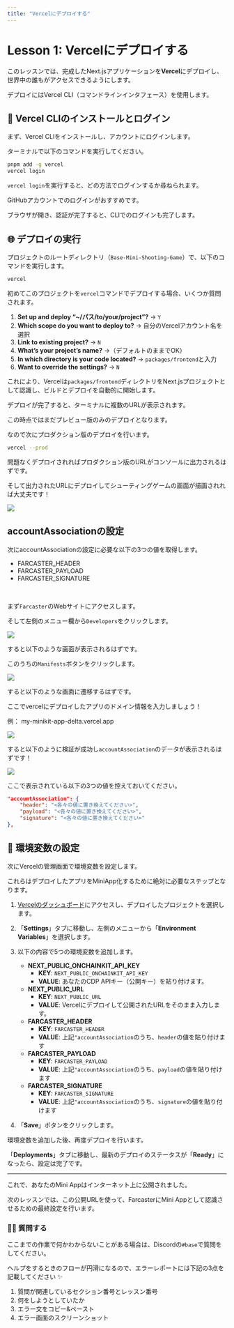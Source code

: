 ```yaml
---
title: "Vercelにデプロイする"
---
```


# Lesson 1: Vercelにデプロイする

このレッスンでは、完成したNext.jsアプリケーションを**Vercel**にデプロイし、世界中の誰もがアクセスできるようにします。

デプロイにはVercel CLI（コマンドラインインタフェース）を使用します。

## 🚀 Vercel CLIのインストールとログイン

まず、Vercel CLIをインストールし、アカウントにログインします。

ターミナルで以下のコマンドを実行してください。

```bash
pnpm add -g vercel
vercel login
```

`vercel login`を実行すると、どの方法でログインするか尋ねられます。

GitHubアカウントでのログインがおすすめです。

ブラウザが開き、認証が完了すると、CLIでのログインも完了します。

## 🌐 デプロイの実行

プロジェクトのルートディレクトリ（`Base-Mini-Shooting-Game`）で、以下のコマンドを実行します。

```bash
vercel
```

初めてこのプロジェクトを`vercel`コマンドでデプロイする場合、いくつか質問されます。

1.  **Set up and deploy “~/パス/to/your/project”?** -> `Y`
2.  **Which scope do you want to deploy to?** -> 自分のVercelアカウント名を選択
3.  **Link to existing project?** -> `N`
4.  **What’s your project’s name?** ->（デフォルトのままでOK）
5.  **In which directory is your code located?** -> `packages/frontend`と入力
6.  **Want to override the settings?** -> `N`

これにより、Vercelは`packages/frontend`ディレクトリをNext.jsプロジェクトとして認識し、ビルドとデプロイを自動的に開始します。

デプロイが完了すると、ターミナルに複数のURLが表示されます。

この時点ではまだプレビュー版のみのデプロイとなります。

なので次にプロダクション版のデプロイを行います。

```bash
vercel --prod
```

問題なくデプロイされればプロダクション版のURLがコンソールに出力されるはずです。

そして出力されたURLにデプロイしてシューティングゲームの画面が描画されれば大丈夫です！

![](/images/Base-Mini-Shooting-Game/section-4/lesson-1/0.png)

## accountAssociationの設定

次にaccountAssociationの設定に必要な以下の3つの値を取得します。

- FARCASTER_HEADER
- FARCASTER_PAYLOAD
- FARCASTER_SIGNATURE

<br/>

まず`Farcaster`のWebサイトにアクセスします。

そして左側のメニュー欄から`Developers`をクリックします。

![](/images/Base-Mini-Shooting-Game/section-4/lesson-1/1.png)

すると以下のような画面が表示されるはずです。

このうちの`Manifests`ボタンをクリックします。

![](/images/Base-Mini-Shooting-Game/section-4/lesson-1/2.png)

すると以下のような画面に遷移するはずです。

ここでvercelにデプロイしたアプリのドメイン情報を入力しましょう！

例： my-minikit-app-delta.vercel.app

![](/images/Base-Mini-Shooting-Game/section-4/lesson-1/3.png)

すると以下のように検証が成功し`accountAssociation`のデータが表示されるはずです！

![](/images/Base-Mini-Shooting-Game/section-4/lesson-1/4.png)

ここで表示されている以下の3つの値を控えておいてください。

```json
"accountAssociation": {
    "header": "<各々の値に置き換えてください>",
    "payload": "<各々の値に置き換えてください>",
    "signature": "<各々の値に置き換えてください>"
},
```

## 🔑 環境変数の設定

次にVercelの管理画面で環境変数を設定します。

これらはデプロイしたアプリをMiniApp化するために絶対に必要なステップとなります。

1.  [Vercelのダッシュボード](https://vercel.com/dashboard)にアクセスし、デプロイしたプロジェクトを選択します。
2.  「**Settings**」タブに移動し、左側のメニューから「**Environment Variables**」を選択します。
3.  以下の内容で5つの環境変数を追加します。

    - **NEXT_PUBLIC_ONCHAINKIT_API_KEY**
        -   **KEY**: `NEXT_PUBLIC_ONCHAINKIT_API_KEY`
        -   **VALUE**: あなたのCDP APIキー（公開キー）を貼り付けます。
    - **NEXT_PUBLIC_URL**
        -   **KEY**: `NEXT_PUBLIC_URL`
        -   **VALUE**: Vercelにデプロイして公開されたURLをそのまま入力します。
    - **FARCASTER_HEADER**
        -   **KEY**: `FARCASTER_HEADER`
        -   **VALUE**: 上記`"accountAssociation`のうち、`header`の値を貼り付けます
    - **FARCASTER_PAYLOAD**
        -   **KEY**: `FARCASTER_PAYLOAD`
        -   **VALUE**: 上記`"accountAssociation`のうち、`payload`の値を貼り付けます
    - **FARCASTER_SIGNATURE**
        -   **KEY**: `FARCASTER_SIGNATURE`
        -   **VALUE**: 上記`"accountAssociation`のうち、`signature`の値を貼り付けます
    
4.  「**Save**」ボタンをクリックします。

環境変数を追加した後、再度デプロイを行います。

「**Deployments**」タブに移動し、最新のデプロイのステータスが「**Ready**」になったら、設定は完了です。

---

これで、あなたのMini Appはインターネット上に公開されました。

次のレッスンでは、この公開URLを使って、FarcasterにMini Appとして認識させるための最終設定を行います。

### 🙋‍♂️ 質問する

ここまでの作業で何かわからないことがある場合は、Discordの`#base`で質問をしてください。

ヘルプをするときのフローが円滑になるので、エラーレポートには下記の3点を記載してください ✨

1.  質問が関連しているセクション番号とレッスン番号
2.  何をしようとしていたか
3.  エラー文をコピー&ペースト
4.  エラー画面のスクリーンショット
